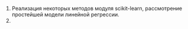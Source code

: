 1. Реализация некоторых методов модуля scikit-learn, рассмотрение простейшей модели линейной регрессии.
2.
